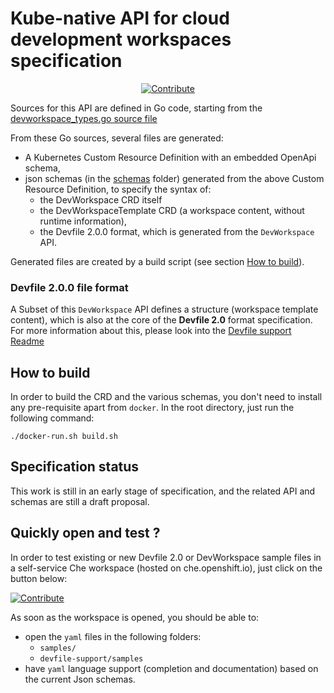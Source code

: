 # Kube-native API for cloud development workspaces specification

<div id="header" align="center">

[![Contribute](https://che.openshift.io/factory/resources/factory-contribute.svg)](https://che.openshift.io/f/?url=https://github.com/che-incubator/devworkspace-api)

</div>

Sources for this API are defined in Go code, starting from the
[devworkspace_types.go source file](pkg/apis/workspaces/v1alpha1/devworkspace_types.go)

From these Go sources, several files are generated:
- A Kubernetes Custom Resource Definition with an embedded OpenApi schema,
- json schemas (in the [schemas](schemas) folder) generated from the above Custom Resource Definition, to specify the syntax of:
  - the DevWorkspace CRD itself
  - the DevWorkspaceTemplate CRD (a workspace content, without runtime information),
  - the Devfile 2.0.0 format, which is generated from the `DevWorkspace` API.

Generated files are created by a build script (see section [How to build](#how-to-build)).

### Devfile 2.0.0 file format

A Subset of this `DevWorkspace` API defines a structure (workspace template content), which is also at the core of the **Devfile 2.0** format specification.
For more information about this, please look into
the [Devfile support Readme](devfile-support/README.md)

## How to build

In order to build the CRD and the various schemas, you don't need to install any pre-requisite apart from `docker`.
In the root directory, just run the following command:

```
./docker-run.sh build.sh
``` 
## Specification status

This work is still in an early stage of specification, and the related API and schemas are still a draft proposal.

## Quickly open and test ?

In order to test existing or new Devfile 2.0 or DevWorkspace sample files in a self-service Che workspace (hosted on che.openshift.io), just click on the button below:

[![Contribute](https://che.openshift.io/factory/resources/factory-contribute.svg)](https://che.openshift.io/f/?url=https://github.com/che-incubator/devworkspace-api)

As soon as the workspace is opened, you should be able to:
- open the `yaml` files in the following folders:
  - `samples/`
  - `devfile-support/samples`
- have `yaml` language support (completion and documentation) based on the current Json schemas.
